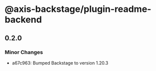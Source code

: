# @axis-backstage/plugin-readme-backend

## 0.2.0

### Minor Changes

- a67c963: Bumped Backstage to version 1.20.3
